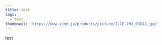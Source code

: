 ```yaml
---
title: test
tags:
  - test
thumbnail: 'https://www.sony.jp/products/picture/ILCE-7M3_03811.jpg'
---
```

test
